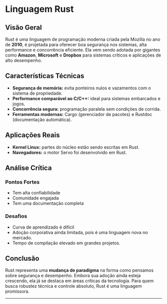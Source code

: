 # Linguagem Rust

## Visão Geral

Rust é uma linguagem de programação moderna criada pela Mozilla no ano de **2010**, é projetada para oferecer boa segurança nos sistemas, alta performance e concorrência eficiente. Ela vem sendo adotada por gigantes como **Amazon**, **Microsoft** e **Dropbox** para sistemas críticos e aplicações de alto desempenho.

## Características Técnicas

- **Segurança de memória:** evita ponteiros nulos e vazamentos com o sistema de propriedade.
- **Performance comparável ao C/C++:** ideal para sistemas embarcados e jogos.
- **Concorrência segura:** programação paralela sem condições de corrida.
- **Ferramentas modernas:** Cargo (gerenciador de pacotes) e Rustdoc (documentação automática).

## Aplicações Reais

- **Kernel Linux:** partes do núcleo estão sendo escritas em Rust.
- **Navegadores:** o motor Servo foi desenvolvido em Rust.

## Análise Crítica

### Pontos Fortes

- Tem alta confiabilidade
- Comunidade engajada
- Tem uma documentação completa

### Desafios

- Curva de aprendizado é dificil
- Adoção corporativa ainda limitada, pois é uma linguagem nova no mercado.
- Tempo de compilação elevado em grandes projetos.

## Conclusão

Rust representa uma **mudança de paradigma** na forma como pensamos sobre segurança e desempenho. Embora sua adoção ainda esteja crescendo, ela já se destaca em áreas críticas da tecnologia. Para quem busca robustez técnica e controle absoluto, Rust é uma linguagem promissora.

---
